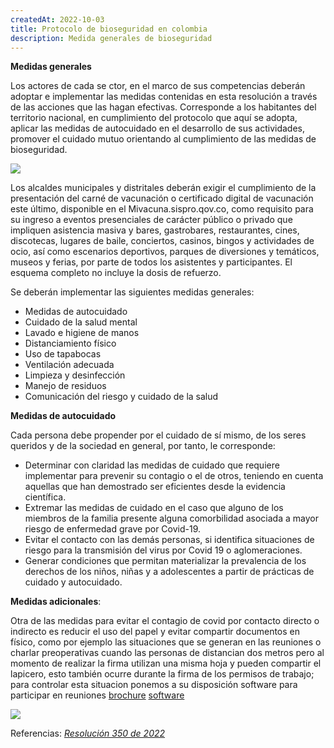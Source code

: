 ```yaml
---
createdAt: 2022-10-03
title: Protocolo de bioseguridad en colombia
description: Medida generales de bioseguridad
---
```

**Medidas generales**

Los actores de cada se ctor, en el marco de sus competencias deberán adoptar e implementar las medidas contenidas en esta resolución a través de las acciones que las hagan efectivas. Corresponde a los habitantes del territorio nacional, en cumplimiento del protocolo que aquí se adopta, aplicar las medidas de autocuidado en el desarrollo de sus actividades, promover el cuidado mutuo orientando al cumplimiento de las medidas de bioseguridad.

![](/img/covid.webp)



Los alcaldes municipales y distritales deberán exigir el cumplimiento de la presentación del carné de vacunación o certificado digital de vacunación este último, disponible en el Mivacuna.sispro.qov.co, como requisito para su ingreso a eventos presenciales de carácter público o privado que impliquen asistencia masiva y bares, gastrobares, restaurantes, cines, discotecas, lugares de baile, conciertos, casinos, bingos y actividades de ocio, así como escenarios deportivos, parques de diversiones y temáticos, museos y ferias, por parte de todos los asistentes y participantes. El esquema completo no incluye la dosis de refuerzo. 

Se deberán implementar las siguientes medidas generales:

* Medidas de autocuidado
* Cuidado de la salud mental
* Lavado e higiene de manos
* Distanciamiento físico
* U﻿so de tapabocas
* Ventilación adecuada
* Limpieza y desinfección
* Manejo de residuos
* Comunicación del riesgo y cuidado de la salud

**Medidas de autocuidado**

Cada persona debe propender por el cuidado de sí mismo, de los seres queridos y de la sociedad en general, por tanto, le corresponde:

* Determinar con claridad las medidas de cuidado que requiere implementar para prevenir su contagio o el de otros, teniendo en cuenta aquellas que han demostrado ser eficientes desde la evidencia científica.
* Extremar las medidas de cuidado en el caso que alguno de los miembros de la familia presente alguna comorbilidad asociada a mayor riesgo de enfermedad grave por Covid-19.
* Evitar el contacto con las demás personas, si identifica situaciones de riesgo para la transmisión del virus por Covid 19 o aglomeraciones.
* Generar condiciones que permitan materializar la prevalencia de los derechos de los niños, niñas y a adolescentes a partir de prácticas de cuidado y autocuidado. 

**Medidas adicionales**:

Otra de las medidas para evitar el contagio de covid por contacto directo o indirecto es reducir el uso del papel y evitar compartir documentos en físico, como por ejemplo las situaciones que se generan en las reuniones o charlar preoperativas cuando las personas de distancian dos metros pero al momento de realizar la firma utilizan una misma hoja y pueden compartir el lapicero, esto también ocurre durante la firma de los permisos de trabajo; para controlar esta situacion ponemos a su disposición software para participar en reuniones [brochure](https://selobu.pythonanywhere.com/static/brochure/index.html) [software](https://hse.gestionhseq.com)

![](/img/guia-autocuidado-covid-19-nexsys-regional.jpg)

Referencias: *[Resolución 350 de 2022](https://www.minsalud.gov.co/Normatividad_Nuevo/Resoluci%C3%B3n%20No.%20350%20de%202022.pdf)*